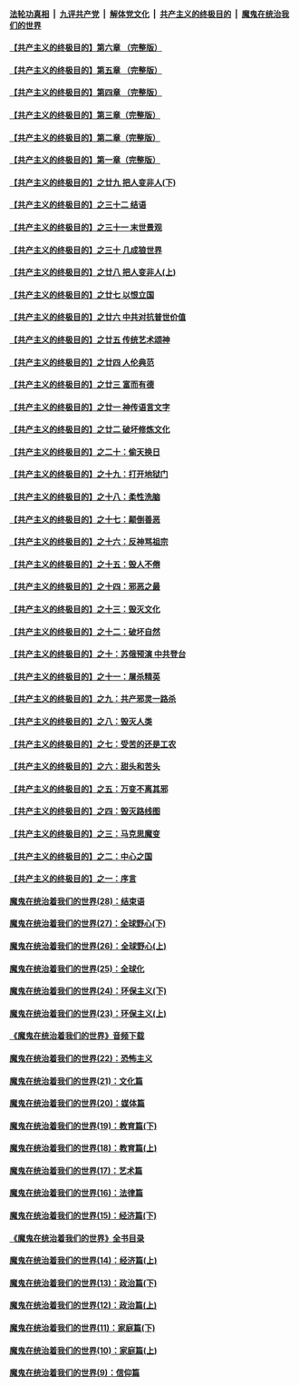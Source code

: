 ####  [法轮功真相](../../../../basic/blob/master/README.md?t=03110653) &nbsp;|&nbsp; [九评共产党](../../../../9ping.md/blob/master/README.md?t=03110653) &nbsp;|&nbsp; [解体党文化](../../../../jtdwh.md/blob/master/README.md?t=03110653)  &nbsp;|&nbsp; [共产主义的终极目的](../../../../gczydzjmd.md/blob/master/README.md?t=03110653) &nbsp;|&nbsp; [魔鬼在统治我们的世界](../../../../mgztzwmdsj.md/blob/master/README.md?t=03110653) 

#### [【共产主义的终极目的】第六章 （完整版）](../pages/nsc422/n11428913.md?t=03110653) 

#### [【共产主义的终极目的】第五章 （完整版）](../pages/nsc422/n11428912.md?t=03110653) 

#### [【共产主义的终极目的】第四章 （完整版）](../pages/nsc422/n11428907.md?t=03110653) 

#### [【共产主义的终极目的】第三章（完整版）](../pages/nsc422/n11428848.md?t=03110653) 

#### [【共产主义的终极目的】第二章（完整版）](../pages/nsc422/n11428831.md?t=03110653) 

#### [【共产主义的终极目的】第一章（完整版）](../pages/nsc422/n11417651.md?t=03110653) 

#### [【共产主义的终极目的】之廿九 把人变非人(下)](../pages/nsc422/n11344140.md?t=03110653) 

#### [【共产主义的终极目的】之三十二 结语](../pages/nsc422/n11360535.md?t=03110653) 

#### [【共产主义的终极目的】之三十一 末世景观](../pages/nsc422/n11351129.md?t=03110653) 

#### [【共产主义的终极目的】之三十 几成狼世界](../pages/nsc422/n11348280.md?t=03110653) 

#### [【共产主义的终极目的】之廿八 把人变非人(上)](../pages/nsc422/n11340492.md?t=03110653) 

#### [【共产主义的终极目的】之廿七 以恨立国](../pages/nsc422/n11336944.md?t=03110653) 

#### [【共产主义的终极目的】之廿六 中共对抗普世价值](../pages/nsc422/n11324785.md?t=03110653) 

#### [【共产主义的终极目的】之廿五 传统艺术颂神](../pages/nsc422/n11296396.md?t=03110653) 

#### [【共产主义的终极目的】之廿四 人伦典范](../pages/nsc422/n11296397.md?t=03110653) 

#### [【共产主义的终极目的】之廿三 富而有德](../pages/nsc422/n11283598.md?t=03110653) 

#### [【共产主义的终极目的】之廿一 神传语言文字](../pages/nsc422/n11263265.md?t=03110653) 

#### [【共产主义的终极目的】之廿二 破坏修炼文化](../pages/nsc422/n11245728.md?t=03110653) 

#### [【共产主义的终极目的】之二十：偷天换日](../pages/nsc422/n11238846.md?t=03110653) 

#### [【共产主义的终极目的】之十九：打开地狱门](../pages/nsc422/n11206376.md?t=03110653) 

#### [【共产主义的终极目的】之十八：柔性洗脑](../pages/nsc422/n11199994.md?t=03110653) 

#### [【共产主义的终极目的】之十七：颠倒善恶](../pages/nsc422/n11179782.md?t=03110653) 

#### [【共产主义的终极目的】之十六：反神骂祖宗](../pages/nsc422/n11166798.md?t=03110653) 

#### [【共产主义的终极目的】之十五：毁人不倦](../pages/nsc422/n11166792.md?t=03110653) 

#### [【共产主义的终极目的】之十四：邪恶之最](../pages/nsc422/n11150249.md?t=03110653) 

#### [【共产主义的终极目的】之十三：毁灭文化](../pages/nsc422/n11135227.md?t=03110653) 

#### [【共产主义的终极目的】之十二：破坏自然](../pages/nsc422/n11135214.md?t=03110653) 

#### [【共产主义的终极目的】之十：苏俄预演 中共登台](../pages/nsc422/n11118424.md?t=03110653) 

#### [【共产主义的终极目的】之十一：屠杀精英](../pages/nsc422/n11118442.md?t=03110653) 

#### [【共产主义的终极目的】之九：共产邪灵一路杀](../pages/nsc422/n11114139.md?t=03110653) 

#### [【共产主义的终极目的】之八：毁灭人类](../pages/nsc422/n11108503.md?t=03110653) 

#### [【共产主义的终极目的】之七：受苦的还是工农](../pages/nsc422/n11101809.md?t=03110653) 

#### [【共产主义的终极目的】之六：甜头和苦头](../pages/nsc422/n11096971.md?t=03110653) 

#### [【共产主义的终极目的】之五：万变不离其邪](../pages/nsc422/n11091285.md?t=03110653) 

#### [【共产主义的终极目的】之四：毁灭路线图](../pages/nsc422/n11086284.md?t=03110653) 

#### [【共产主义的终极目的】之三：马克思魔变](../pages/nsc422/n11061941.md?t=03110653) 

#### [【共产主义的终极目的】之二：中心之国](../pages/nsc422/n11047728.md?t=03110653) 

#### [【共产主义的终极目的】之一：序言](../pages/nsc422/n11086077.md?t=03110653) 

#### [魔鬼在统治着我们的世界(28)：结束语](../pages/nsc422/n10936246.md?t=03110653) 

#### [魔鬼在统治着我们的世界(27)：全球野心(下)](../pages/nsc422/n10928319.md?t=03110653) 

#### [魔鬼在统治着我们的世界(26)：全球野心(上)](../pages/nsc422/n10900318.md?t=03110653) 

#### [魔鬼在统治着我们的世界(25)：全球化](../pages/nsc422/n10788205.md?t=03110653) 

#### [魔鬼在统治着我们的世界(24)：环保主义(下)](../pages/nsc422/n10695307.md?t=03110653) 

#### [魔鬼在统治着我们的世界(23)：环保主义(上)](../pages/nsc422/n10688613.md?t=03110653) 

#### [《魔鬼在统治着我们的世界》音频下载](../pages/nsc422/n10635553.md?t=03110653) 

#### [魔鬼在统治着我们的世界(22)：恐怖主义](../pages/nsc422/n10614727.md?t=03110653) 

#### [魔鬼在统治着我们的世界(21)：文化篇](../pages/nsc422/n10597706.md?t=03110653) 

#### [魔鬼在统治着我们的世界(20)：媒体篇](../pages/nsc422/n10586579.md?t=03110653) 

#### [魔鬼在统治着我们的世界(19)：教育篇(下)](../pages/nsc422/n10564808.md?t=03110653) 

#### [魔鬼在统治着我们的世界(18)：教育篇(上)](../pages/nsc422/n10526970.md?t=03110653) 

#### [魔鬼在统治着我们的世界(17)：艺术篇](../pages/nsc422/n10499093.md?t=03110653) 

#### [魔鬼在统治着我们的世界(16)：法律篇](../pages/nsc422/n10485969.md?t=03110653) 

#### [魔鬼在统治着我们的世界(15)：经济篇(下)](../pages/nsc422/n10469975.md?t=03110653) 

#### [《魔鬼在统治着我们的世界》全书目录](../pages/nsc422/n10464261.md?t=03110653) 

#### [魔鬼在统治着我们的世界(14)：经济篇(上)](../pages/nsc422/n10457370.md?t=03110653) 

#### [魔鬼在统治着我们的世界(13)：政治篇(下)](../pages/nsc422/n10448270.md?t=03110653) 

#### [魔鬼在统治着我们的世界(12)：政治篇(上)](../pages/nsc422/n10444576.md?t=03110653) 

#### [魔鬼在统治着我们的世界(11)：家庭篇(下)](../pages/nsc422/n10440961.md?t=03110653) 

#### [魔鬼在统治着我们的世界(10)：家庭篇(上)](../pages/nsc422/n10435448.md?t=03110653) 

#### [魔鬼在统治着我们的世界(9)：信仰篇](../pages/nsc422/n10432159.md?t=03110653) 

